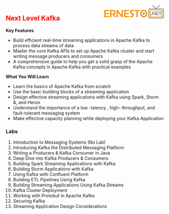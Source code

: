 <img align="right" src="./logo.png">

<h2><span style="color:red;">Next Level Kafka</span></h2>



**Key Features**

- Build efficient real-time streaming applications in Apache Kafka to process data streams of data
- Master the core Kafka APIs to set up Apache Kafka cluster and start writing message producers and consumers
- A comprehensive guide to help you get a solid grasp of the Apache Kafka concepts in Apache Kafka with practical examples

**What You Will Learn**

- Learn the basics of Apache Kafka from scratch
- Use the basic building blocks of a streaming application
- Design effective streaming applications with Kafka using Spark, Storm &, and Heron
- Understand the importance of a low -latency , high- throughput, and fault-tolerant messaging system
- Make effective capacity planning while deploying your Kafka Application


### Labs

1. Introduction to Messaging Systems (No Lab)
2. Introducing Kafka the Distributed Messaging Platform
3. Writing a Producers & Kafka Consumer in Java
4. Deep Dive into Kafka Producers & Consumers
5. Building Spark Streaming Applications with Kafka
6. Building Storm Applications with Kafka
7. Using Kafka with Confluent Platform
8. Building ETL Pipelines Using Kafka
9. Building Streaming Applications Using Kafka Streams
10. Kafka Cluster Deployment
11. Working with Protobuf in Apache Kafka
12. Securing Kafka
13. Streaming Application Design Considerations

